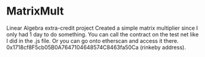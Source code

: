 # MatrixMult
Linear Algebra  extra-credit project
Created a simple matrix multiplier since I only had 1 day to do something.
You can call the contract on the test net like I did in the .js file. Or you can go onto
etherscan and access it there. 0x1718cf8F5cb05B0A7647104648574C8463fa50Ca (rinkeby address).
